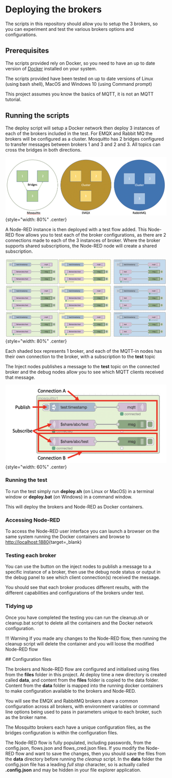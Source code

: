 # Deploying the brokers

The scripts in this repository should allow you to setup the 3 brokers, so you can experiment and test the various brokers options and configurations.

## Prerequisites

The scripts provided rely on Docker, so you need to have an up to date version of [Docker](https://www.docker.com/get-started) installed on your system.

The scripts provided have been tested on up to date versions of Linux (using bash shell), MacOS and Windows 10 (using Command prompt)

This project assumes you know the basics of MQTT, it is not an MQTT tutorial.

## Running the scripts

The deploy script will setup a Docker network then deploy 3 instances of each of the brokers included in the test.  For EMQX and Rabbit MQ the brokers will be configured as a cluster.  Mosquitto has 2 bridges configured to transfer messages between brokers 1 and 3 and 2 and 3.  All topics can cross the bridges in both directions.

![Broker Setup](images/brokerSetup.png){style="width: 80%" .center}

A Node-RED instance is then deployed with a test flow added.  This Node-RED flow allows you to test each of the broker configurations, as there are 2 connections made to each of the 3 instances of broker.  Where the broker supports shared subscriptions, the Node-RED node will create a shared subscription.

![Node-RED flow](images/node-red-flow.png){style="width: 80%" .center}

Each shaded box represents 1 broker, and each of the MQTT-in nodes has their own connection to the broker, with a subscription to the **test** topic

The Inject nodes publishes a message to the **test** topic on the connected broker and the debug nodes allow you to see which MQTT clients received that message.

![Broker connections](images/broker.png){style="width: 60%" .center}

### Running the test

To run the test simply run **deploy.sh** (on Linux or MacOS) in a terminal window or **deploy.bat** (on Windows) in a command window.

This will deploy the brokers and Node-RED as Docker containers.

### Accessing Node-RED

To access the Node-RED user interface you can launch a browser on the same system running the Docker containers and browse to [http://localhost:1880](http://localhost:1880){target=_blank}

### Testing each broker

You can use the button on the inject nodes to publish a message to a specific instance of a broker, then use the debug node status or output in the debug panel to see which client connection(s) received the message.

You should see that each broker produces different results, with the different capabilities and configurations of the brokers under test.

### Tidying up

Once you have completed the testing you can run the cleanup.sh or cleanup.bat script to delete all the containers and the Docker network configuration.

!!! Warning
    If you made any changes to the Node-RED flow, then running the cleanup script will delete the container and you will loose the modified Node-RED flow

## Configuration files

The brokers and Node-RED flow are configured and initialised using files from the **files** folder in this project.  At deploy time a new directory is created called **data**, and content from the **files** folder is copied to the data folder.  Content from the **data** folder is mapped into the running docker containers to make configuration available to the brokers and Node-RED.

You will see the EMQX and RabbitMQ brokers share a common configuration across all brokers, with environment variables or command line options being used to pass in parameters unique to each broker, such as the broker name.  

The Mosquitto brokers each have a unique configuration files, as the bridges configuration is within the configuration files.

The Node-RED flow is fully populated, including passwords, from the config.json, flows.json and flows_cred.json files.  If you modify the Node-RED flow and want to save the changes, then you should save the files from the **data** directory before running the *cleanup* script.  In the **data** folder the config.json file has a leading *full stop* character, so is actually called **.config.json** and may be hidden in your file explorer application.
